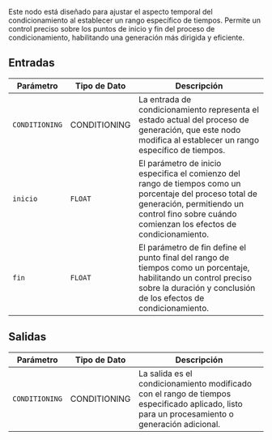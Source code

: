 Este nodo está diseñado para ajustar el aspecto temporal del condicionamiento al establecer un rango específico de tiempos. Permite un control preciso sobre los puntos de inicio y fin del proceso de condicionamiento, habilitando una generación más dirigida y eficiente.

## Entradas

| Parámetro | Tipo de Dato | Descripción |
| --- | --- | --- |
| `CONDITIONING` | CONDITIONING | La entrada de condicionamiento representa el estado actual del proceso de generación, que este nodo modifica al establecer un rango específico de tiempos. |
| `inicio` | `FLOAT` | El parámetro de inicio especifica el comienzo del rango de tiempos como un porcentaje del proceso total de generación, permitiendo un control fino sobre cuándo comienzan los efectos de condicionamiento. |
| `fin` | `FLOAT` | El parámetro de fin define el punto final del rango de tiempos como un porcentaje, habilitando un control preciso sobre la duración y conclusión de los efectos de condicionamiento. |

## Salidas

| Parámetro | Tipo de Dato | Descripción |
| --- | --- | --- |
| `CONDITIONING` | CONDITIONING | La salida es el condicionamiento modificado con el rango de tiempos especificado aplicado, listo para un procesamiento o generación adicional.
